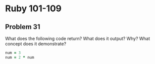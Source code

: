 # Ruby 101-109
## Problem 31

What does the following code return? What does it output? Why? What concept does it demonstrate?

```ruby
num = 3
num = 2 * num
```
